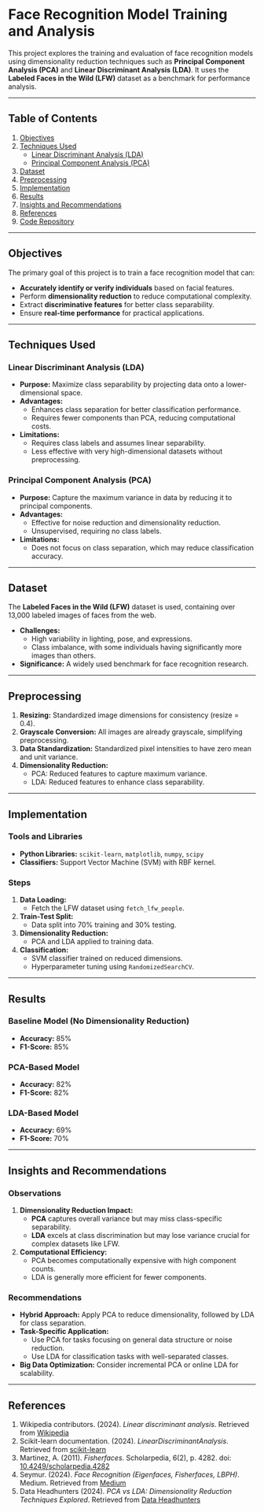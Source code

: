 # Face Recognition Model Training and Analysis

This project explores the training and evaluation of face recognition models using dimensionality reduction techniques such as **Principal Component Analysis (PCA)** and **Linear Discriminant Analysis (LDA)**. It uses the **Labeled Faces in the Wild (LFW)** dataset as a benchmark for performance analysis.

---

## Table of Contents
1. [Objectives](#objectives)
2. [Techniques Used](#techniques-used)
    - [Linear Discriminant Analysis (LDA)](#linear-discriminant-analysis-lda)
    - [Principal Component Analysis (PCA)](#principal-component-analysis-pca)
3. [Dataset](#dataset)
4. [Preprocessing](#preprocessing)
5. [Implementation](#implementation)
6. [Results](#results)
7. [Insights and Recommendations](#insights-and-recommendations)
8. [References](#references)
9. [Code Repository](#code-repository)

---

## Objectives

The primary goal of this project is to train a face recognition model that can:
- **Accurately identify or verify individuals** based on facial features.
- Perform **dimensionality reduction** to reduce computational complexity.
- Extract **discriminative features** for better class separability.
- Ensure **real-time performance** for practical applications.

---

## Techniques Used

### Linear Discriminant Analysis (LDA)
- **Purpose:** Maximize class separability by projecting data onto a lower-dimensional space.
- **Advantages:**
  - Enhances class separation for better classification performance.
  - Requires fewer components than PCA, reducing computational costs.
- **Limitations:**
  - Requires class labels and assumes linear separability.
  - Less effective with very high-dimensional datasets without preprocessing.

### Principal Component Analysis (PCA)
- **Purpose:** Capture the maximum variance in data by reducing it to principal components.
- **Advantages:**
  - Effective for noise reduction and dimensionality reduction.
  - Unsupervised, requiring no class labels.
- **Limitations:**
  - Does not focus on class separation, which may reduce classification accuracy.

---

## Dataset

The **Labeled Faces in the Wild (LFW)** dataset is used, containing over 13,000 labeled images of faces from the web.  
- **Challenges:**
  - High variability in lighting, pose, and expressions.
  - Class imbalance, with some individuals having significantly more images than others.
- **Significance:** A widely used benchmark for face recognition research.

---

## Preprocessing

1. **Resizing:** Standardized image dimensions for consistency (resize = 0.4).  
2. **Grayscale Conversion:** All images are already grayscale, simplifying preprocessing.  
3. **Data Standardization:** Standardized pixel intensities to have zero mean and unit variance.  
4. **Dimensionality Reduction:**  
   - PCA: Reduced features to capture maximum variance.  
   - LDA: Reduced features to enhance class separability.

---

## Implementation

### Tools and Libraries
- **Python Libraries:** `scikit-learn`, `matplotlib`, `numpy`, `scipy`
- **Classifiers:** Support Vector Machine (SVM) with RBF kernel.

### Steps
1. **Data Loading:**  
   - Fetch the LFW dataset using `fetch_lfw_people`.  
2. **Train-Test Split:**  
   - Data split into 70% training and 30% testing.  
3. **Dimensionality Reduction:**  
   - PCA and LDA applied to training data.  
4. **Classification:**  
   - SVM classifier trained on reduced dimensions.  
   - Hyperparameter tuning using `RandomizedSearchCV`.

---

## Results

### Baseline Model (No Dimensionality Reduction)
- **Accuracy:** 85%
- **F1-Score:** 85%

### PCA-Based Model
- **Accuracy:** 82%
- **F1-Score:** 82%

### LDA-Based Model
- **Accuracy:** 69%
- **F1-Score:** 70%

---

## Insights and Recommendations

### Observations
1. **Dimensionality Reduction Impact:**
   - **PCA** captures overall variance but may miss class-specific separability.
   - **LDA** excels at class discrimination but may lose variance crucial for complex datasets like LFW.
2. **Computational Efficiency:**
   - PCA becomes computationally expensive with high component counts.
   - LDA is generally more efficient for fewer components.

### Recommendations
- **Hybrid Approach:** Apply PCA to reduce dimensionality, followed by LDA for class separation.  
- **Task-Specific Application:**  
   - Use PCA for tasks focusing on general data structure or noise reduction.  
   - Use LDA for classification tasks with well-separated classes.  
- **Big Data Optimization:** Consider incremental PCA or online LDA for scalability.  

---

## References

1. Wikipedia contributors. (2024). *Linear discriminant analysis*. Retrieved from [Wikipedia](https://en.wikipedia.org/wiki/Linear_discriminant_analysis)
2. Scikit-learn documentation. (2024). *LinearDiscriminantAnalysis*. Retrieved from [scikit-learn](https://scikit-learn.org/stable/modules/generated/sklearn.discriminant_analysis.LinearDiscriminantAnalysis.html)
3. Martinez, A. (2011). *Fisherfaces*. Scholarpedia, 6(2), p. 4282. doi: [10.4249/scholarpedia.4282](http://www.scholarpedia.org/article/Fisherfaces)
4. Seymur. (2024). *Face Recognition (Eigenfaces, Fisherfaces, LBPH)*. Medium. Retrieved from [Medium](https://medium.com/@seymurqribov05/face-recognition-eigenfaces-fisherfaces-lbph-0b39d41bd54c)
5. Data Headhunters (2024). *PCA vs LDA: Dimensionality Reduction Techniques Explored*. Retrieved from [Data Headhunters](https://dataheadhunters.com/academy/pca-vs-lda-dimensionality-reduction-techniques-explored/)
